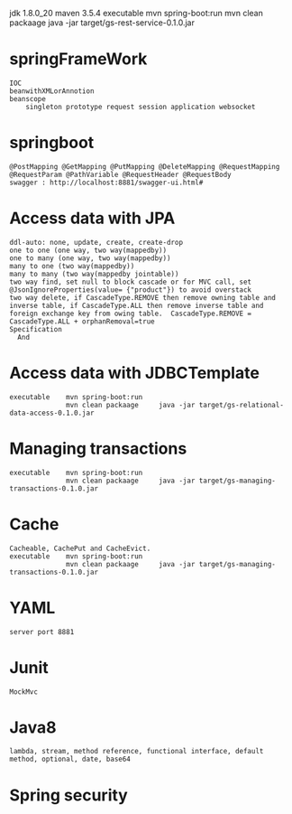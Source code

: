 jdk 1.8.0_20
maven 3.5.4
executable    mvn spring-boot:run
              mvn clean packaage     java -jar target/gs-rest-service-0.1.0.jar
# springFrameWork  
    IOC        
    beanwithXMLorAnnotion 
    beanscope 
        singleton prototype request session application websocket
# springboot   
    @PostMapping @GetMapping @PutMapping @DeleteMapping @RequestMapping
    @RequestParam @PathVariable @RequestHeader @RequestBody
    swagger : http://localhost:8881/swagger-ui.html#
# Access data with JPA
    ddl-auto: none, update, create, create-drop
    one to one (one way, two way(mappedby))    
    one to many (one way, two way(mappedby))
    many to one (two way(mappedby))
    many to many (two way(mappedby jointable))
    two way find, set null to block cascade or for MVC call, set @JsonIgnoreProperties(value= {"product"}) to avoid overstack    
    two way delete, if CascadeType.REMOVE then remove owning table and inverse table, if CascadeType.ALL then remove inverse table and foreign exchange key from owing table.  CascadeType.REMOVE = CascadeType.ALL + orphanRemoval=true
    Specification
      And
# Access data with JDBCTemplate
    executable    mvn spring-boot:run
                  mvn clean packaage     java -jar target/gs-relational-data-access-0.1.0.jar
# Managing transactions
    executable    mvn spring-boot:run
                  mvn clean packaage     java -jar target/gs-managing-transactions-0.1.0.jar
# Cache
    Cacheable, CachePut and CacheEvict. 
    executable    mvn spring-boot:run
                  mvn clean packaage     java -jar target/gs-managing-transactions-0.1.0.jar
# YAML
    server port 8881
# Junit 
    MockMvc
# Java8
    lambda, stream, method reference, functional interface, default method, optional, date, base64
# Spring security
    
